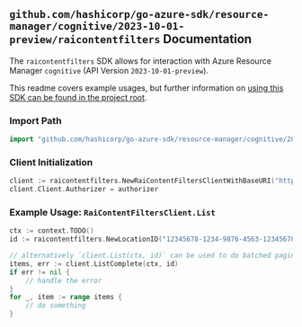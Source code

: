 
## `github.com/hashicorp/go-azure-sdk/resource-manager/cognitive/2023-10-01-preview/raicontentfilters` Documentation

The `raicontentfilters` SDK allows for interaction with Azure Resource Manager `cognitive` (API Version `2023-10-01-preview`).

This readme covers example usages, but further information on [using this SDK can be found in the project root](https://github.com/hashicorp/go-azure-sdk/tree/main/docs).

### Import Path

```go
import "github.com/hashicorp/go-azure-sdk/resource-manager/cognitive/2023-10-01-preview/raicontentfilters"
```


### Client Initialization

```go
client := raicontentfilters.NewRaiContentFiltersClientWithBaseURI("https://management.azure.com")
client.Client.Authorizer = authorizer
```


### Example Usage: `RaiContentFiltersClient.List`

```go
ctx := context.TODO()
id := raicontentfilters.NewLocationID("12345678-1234-9876-4563-123456789012", "locationValue")

// alternatively `client.List(ctx, id)` can be used to do batched pagination
items, err := client.ListComplete(ctx, id)
if err != nil {
	// handle the error
}
for _, item := range items {
	// do something
}
```
